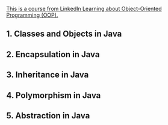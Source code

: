 [This is a course from LinkedIn Learning about Object-Oriented Programming (OOP).](https://www.linkedin.com/learning/java-object-oriented-programming-2/why-learn-about-object-oriented-programming-in-java?resume=false&u=90029442)

## 1. Classes and Objects in Java

## 2. Encapsulation in Java

## 3. Inheritance in Java

## 4. Polymorphism in Java

## 5. Abstraction in Java


